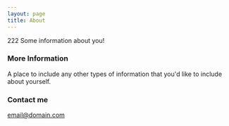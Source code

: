```yaml
---
layout: page
title: About
---
```


222 Some information about you!

### More Information

A place to include any other types of information that you'd like to include about yourself.

### Contact me

[email@domain.com](mailto:email@domain.com)

